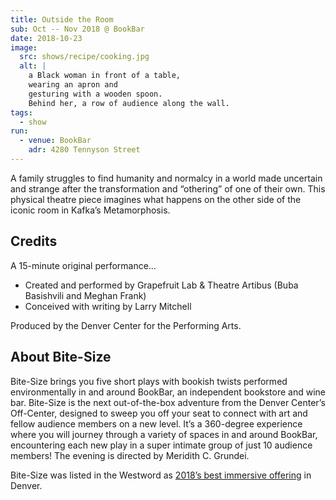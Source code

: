 ```yaml
---
title: Outside the Room
sub: Oct -- Nov 2018 @ BookBar
date: 2018-10-23
image:
  src: shows/recipe/cooking.jpg
  alt: |
    a Black woman in front of a table,
    wearing an apron and
    gesturing with a wooden spoon.
    Behind her, a row of audience along the wall.
tags:
  - show
run:
  - venue: BookBar
    adr: 4280 Tennyson Street
---
```


A family struggles to find humanity and normalcy in a world made uncertain and strange after the transformation and “othering” of one of their own. This physical theatre piece imagines what happens on the other side of the iconic room in Kafka’s Metamorphosis.

## Credits

A 15-minute original performance…

- Created and performed by Grapefruit Lab & Theatre Artibus (Buba Basishvili and Meghan Frank)
- Conceived with writing by Larry Mitchell

Produced by the Denver Center for the Performing Arts.

## About Bite-Size

Bite-Size brings you five short plays with bookish twists performed environmentally in and around BookBar, an independent bookstore and wine bar. Bite-Size is the next out-of-the-box adventure from the Denver Center’s Off-Center, designed to sweep you off your seat to connect with art and fellow audience members on a new level. It’s a 360-degree experience where you will journey through a variety of spaces in and around BookBar, encountering each new play in a super intimate group of just 10 audience members! The evening is directed by Meridith C. Grundei.

Bite-Size was listed in the Westword as
[2018’s best immersive offering](https://www.westword.com/arts/denvers-best-theater-productions-and-performances-in-2018-11065875)
in Denver.
